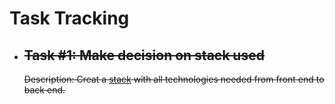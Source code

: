 # Task Tracking


* ## ~~Task #1: Make decision on stack used~~
    ~~Description: Creat a [stack](projectStack.md) with all technologies needed from front end to back end.~~
